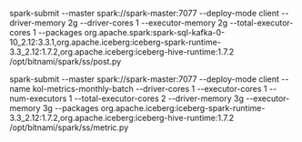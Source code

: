spark-submit   --master spark://spark-master:7077   --deploy-mode client   --driver-memory 2g   --driver-cores 1   --executor-memory 2g   --total-executor-cores 1   --packages org.apache.spark:spark-sql-kafka-0-10_2.12:3.3.1,org.apache.iceberg:iceberg-spark-runtime-3.3_2.12:1.7.2,org.apache.iceberg:iceberg-hive-runtime:1.7.2   /opt/bitnami/spark/ss/post.py

spark-submit --master spark://spark-master:7077 --deploy-mode client --name kol-metrics-monthly-batch --driver-cores 1 --executor-cores 1 --num-executors 1   --total-executor-cores 2 --driver-memory 3g --executor-memory 3g --packages org.apache.iceberg:iceberg-spark-runtime-3.3_2.12:1.7.2,org.apache.iceberg:iceberg-hive-runtime:1.7.2 /opt/bitnami/spark/ss/metric.py
